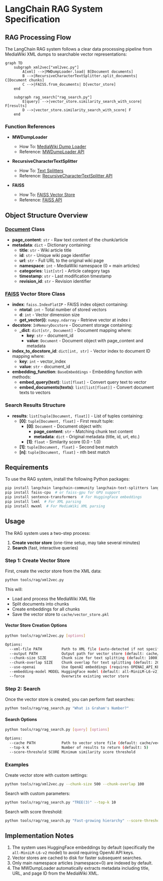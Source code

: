 # LangChain RAG System Specification

## RAG Processing Flow

The LangChain RAG system follows a clear data processing pipeline from MediaWiki XML dumps to searchable vector representations:

```mermaid
graph TD
    subgraph xml2vec["xml2vec.py"]
        A[xml] -->|MWDumpLoader.load| B[Document documents]
        B -->|RecursiveCharacterTextSplitter.split_documents| C[Document chunks]
        C -->|FAISS.from_documents| D[vector_store]
    end
    
    subgraph rag_search["rag_search.py"]
        E[query] -->|vector_store.similarity_search_with_score| F[results]
        D -->|vector_store.similarity_search_with_score| F
    end
```

### Function References

* **MWDumpLoader**
  * How To: [MediaWiki Dump Loader](https://python.langchain.com/docs/integrations/document_loaders/mediawikidump/)
  * Reference: [MWDumpLoader API](https://python.langchain.com/api_reference/community/document_loaders/langchain_community.document_loaders.mediawikidump.MWDumpLoader.html)

* **RecursiveCharacterTextSplitter**
  * How To: [Text Splitters](https://python.langchain.com/docs/concepts/text_splitters/)
  * Reference: [RecursiveCharacterTextSplitter API](https://python.langchain.com/api_reference/text_splitters/character/langchain_text_splitters.character.RecursiveCharacterTextSplitter.html)

* **FAISS**
  * How To: [FAISS Vector Store](https://python.langchain.com/docs/integrations/vectorstores/faiss/)
  * Reference: [FAISS API](https://python.langchain.com/api_reference/community/vectorstores/langchain_community.vectorstores.faiss.FAISS.html)

## Object Structure Overview

### [Document](https://python.langchain.com/api_reference/core/documents/langchain_core.documents.base.Document.html) Class
- **page_content**: `str` - Raw text content of the chunk/article
- **metadata**: `dict` - Dictionary containing:
  - **title**: `str` - Wiki article title
  - **id**: `str` - Unique wiki page identifier
  - **url**: `str` - Full URL to the original wiki page
  - **namespace**: `int` - MediaWiki namespace (0 = main articles)
  - **categories**: `list[str]` - Article category tags
  - **timestamp**: `str` - Last modification timestamp
  - **revision_id**: `str` - Revision identifier

### [FAISS](https://python.langchain.com/api_reference/community/vectorstores/langchain_community.vectorstores.faiss.FAISS.html) Vector Store Class
- **index**: `faiss.IndexFlatIP` - FAISS index object containing:
  - **ntotal**: `int` - Total number of stored vectors
  - **d**: `int` - Vector dimension size
  - **get_vector(i)**: `numpy.ndarray` - Retrieve vector at index i
- **docstore**: `InMemoryDocstore` - Document storage containing:
  - **_dict**: `dict[str, Document]` - Document mapping where:
    - **key**: `str` - document_id
    - **value**: `Document` - Document object with page_content and metadata
- **index_to_docstore_id**: `dict[int, str]` - Vector index to document ID mapping where:
  - **key**: `int` - vector_index
  - **value**: `str` - document_id
- **embedding_function**: `BaseEmbeddings` - Embedding function with methods:
  - **embed_query(text)**: `list[float]` - Convert query text to vector
  - **embed_documents(texts)**: `list[list[float]]` - Convert document texts to vectors

### Search Results Structure
- **results**: `list[tuple[Document, float]]` - List of tuples containing:
  - **[0]**: `tuple[Document, float]` - First result tuple:
    - **[0]**: `Document` - Document object with:
      - **page_content**: `str` - Matching chunk text content
      - **metadata**: `dict` - Original metadata (title, id, url, etc.)
    - **[1]**: `float` - Similarity score (0.0 - 1.0)
  - **[1]**: `tuple[Document, float]` - Second best match
  - **[n]**: `tuple[Document, float]` - nth best match

## Requirements

To use the RAG system, install the following Python packages:

```bash
pip install langchain langchain-community langchain-text-splitters langchain-openai
pip install faiss-cpu  # or faiss-gpu for GPU support
pip install sentence-transformers  # For HuggingFace embeddings
pip install lxml  # For XML parsing
pip install mwxml  # For MediaWiki XML parsing
```

## Usage

The RAG system uses a two-step process:

1. **Create vector store** (one-time setup, may take several minutes)
2. **Search** (fast, interactive queries)

### Step 1: Create Vector Store

First, create the vector store from the XML data:

```bash
python tools/rag/xml2vec.py
```

This will:
- Load and process the MediaWiki XML file
- Split documents into chunks
- Create embeddings for all chunks
- Save the vector store to `cache/vector_store.pkl`

#### Vector Store Creation Options

```bash
python tools/rag/xml2vec.py [options]

Options:
  --xml-file PATH         Path to XML file (auto-detected if not specified)
  --output PATH           Output path for vector store (default: cache/vector_store.pkl)
  --chunk-size SIZE       Chunk size for text splitting (default: 1000)
  --chunk-overlap SIZE    Chunk overlap for text splitting (default: 200)
  --use-openai            Use OpenAI embeddings (requires OPENAI_API_KEY)
  --embedding-model MODEL HuggingFace model (default: all-MiniLM-L6-v2)
  --force                 Overwrite existing vector store
```

### Step 2: Search

Once the vector store is created, you can perform fast searches:

```bash
python tools/rag/rag_search.py "What is Graham's Number?"
```

#### Search Options

```bash
python tools/rag/rag_search.py [query] [options]

Options:
  --cache PATH            Path to vector store file (default: cache/vector_store.pkl)
  --top-k K               Number of results to return (default: 5)
  --score-threshold SCORE Minimum similarity score threshold
```

### Examples

Create vector store with custom settings:
```bash
python tools/rag/xml2vec.py --chunk-size 500 --chunk-overlap 100
```

Search with custom parameters:
```bash
python tools/rag/rag_search.py "TREE(3)" --top-k 10
```

Search with score threshold:
```bash
python tools/rag/rag_search.py "Fast-growing hierarchy" --score-threshold 0.5
```

## Implementation Notes

1. The system uses HuggingFace embeddings by default (specifically the `all-MiniLM-L6-v2` model) to avoid requiring OpenAI API keys.
2. Vector stores are cached to disk for faster subsequent searches.
3. Only main namespace articles (namespace=0) are indexed by default.
4. The MWDumpLoader automatically extracts metadata including title, URL, and page ID from the MediaWiki XML.